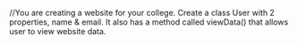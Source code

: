 //You are creating a website for your college. Create a class User with 2 properties, name & email. It also has a method called viewData() that allows user to view website data.




